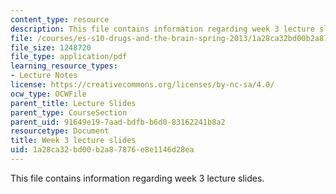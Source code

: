 ```yaml
---
content_type: resource
description: This file contains information regarding week 3 lecture slides.
file: /courses/es-s10-drugs-and-the-brain-spring-2013/1a28ca32bd00b2a87876e8e1146d28ea_MITES_S10S13_Week3.pdf
file_size: 1248720
file_type: application/pdf
learning_resource_types:
- Lecture Notes
license: https://creativecommons.org/licenses/by-nc-sa/4.0/
ocw_type: OCWFile
parent_title: Lecture Slides
parent_type: CourseSection
parent_uid: 91649e19-7aad-bdfb-b6d0-83162241b8a2
resourcetype: Document
title: Week 3 lecture slides
uid: 1a28ca32-bd00-b2a8-7876-e8e1146d28ea
---
```

This file contains information regarding week 3 lecture slides.